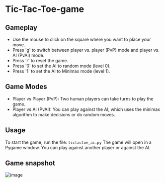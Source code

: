 # Tic-Tac-Toe-game

## Gameplay
- Use the mouse to click on the square where you want to place your move.
- Press 'g' to switch between player vs. player (PvP) mode and player vs. AI (PvAI) mode.
- Press 'r' to reset the game.
- Press '0' to set the AI to random mode (level 0).
- Press '1' to set the AI to Minimax mode (level 1).

## Game Modes
- Player vs Player (PvP): Two human players can take turns to play the game.
- Player vs AI (PvAI): You can play against the AI, which uses the minimax algorithm to make decisions or do random moves.

## Usage
To start the game, run the file:
`tictactoe_ai.py`
The game will open in a Pygame window. You can play against another player or against the AI.

## Game snapshot
![image](https://github.com/LAICEROO/Tic-Tac-Toe/assets/93771973/e8fee2b2-d2a3-4209-8233-4d1ae7e95161)

